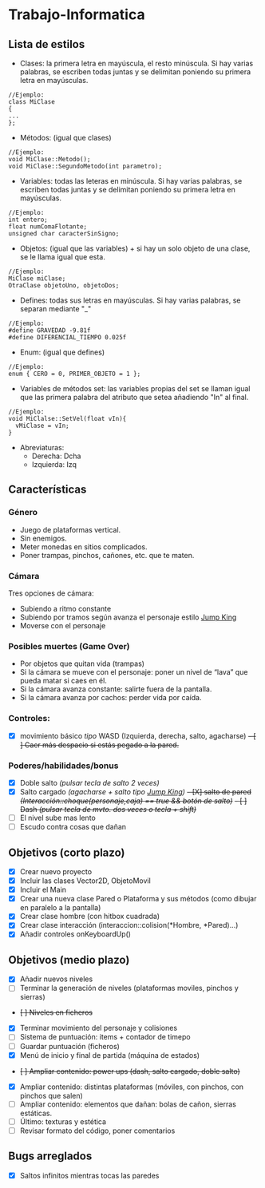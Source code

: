 # Trabajo-Informatica

  ## Lista de estilos
  - Clases: la primera letra en mayúscula, el resto minúscula. Si hay varias palabras, se escriben todas juntas y se delimitan poniendo su primera letra en mayúsculas.
  ```
  //Ejemplo:
  class MiClase
  {
  ...
  };
 ```
  - Métodos: (igual que clases)
  ```
  //Ejemplo:
  void MiClase::Metodo();
  void MiClase::SegundoMetodo(int parametro);
 ```
  - Variables: todas las leteras en minúscula. Si hay varias palabras, se escriben todas juntas y se delimitan poniendo su primera letra en mayúsculas.
  ```
  //Ejemplo:
  int entero;
  float numComaFlotante;
  unsigned char caracterSinSigno;
 ```
  - Objetos: (igual que las variables) + si hay un solo objeto de una clase, se le llama igual que esta.
  ```
  //Ejemplo:
  MiClase miClase;
  OtraClase objetoUno, objetoDos;
 ```
  - Defines: todas sus letras en mayúsculas. Si hay varias palabras, se separan mediante "_"
  ```
  //Ejemplo:
  #define GRAVEDAD -9.81f
  #define DIFERENCIAL_TIEMPO 0.025f
 ```
  - Enum: (igual que defines)
  ```
  //Ejemplo:
  enum { CERO = 0, PRIMER_OBJETO = 1 };
 ```
  - Variables de métodos set: las variables propias del set se llaman igual que las primera palabra del atributo que setea añadiendo "In" al final. 
  ```
  //Ejemplo:
  void MiClalse::SetVel(float vIn){
    vMiClase = vIn;
  }
 ```
  - Abreviaturas:
    - Derecha: Dcha
    - Izquierda: Izq

  ## Características
   ### Género
   - Juego de plataformas vertical.
   - Sin enemigos.
   - Meter monedas en sitios complicados.
   - Poner trampas, pinchos, cañones, etc. que te maten.
   ### Cámara     
   Tres opciones de cámara:
   - Subiendo a ritmo constante 
   - Subiendo por tramos según avanza el personaje estilo [Jump King](https://www.youtube.com/watch?v=ktVhJ41AExU)
   - Moverse con el personaje
   ### Posibles muertes (Game Over)
   - Por objetos que quitan vida (trampas)
   - Si la cámara se mueve con el personaje: poner un nivel de “lava” que pueda matar si caes en él.     
   - Si la cámara avanza constante: salirte fuera de la pantalla.
   - Si la cámara avanza por cachos: perder vida por caída.
   ### Controles:
   - [X] movimiento básico *tipo* WASD (Izquierda, derecha, salto, agacharse) 
   ~~- [ ] Caer más despacio si estás pegado a la pared.~~
   ### Poderes/habilidades/bonus
   - [X] Doble salto _(pulsar tecla de salto 2 veces)_
   - [X] Salto cargado _(agacharse + salto tipo [Jump King](https://www.youtube.com/watch?v=ktVhJ41AExU))_
   ~~- [X] salto de pared _(Interacción::choque(personaje,caja) == true && botón de salto)_~~
   ~~- [ ] Dash _(pulsar tecla de mvto. dos veces o tecla + shift)_~~
   - [ ] El nivel sube mas lento 
   - [ ] Escudo contra cosas que dañan
    
## Objetivos (corto plazo)
- [X] Crear nuevo proyecto
- [X] Incluir las clases Vector2D, ObjetoMovil
- [X] Incluir el Main
- [X] Crear una nueva clase Pared o Plataforma y sus métodos (como dibujar en paralelo a la pantalla)
- [X] Crear clase hombre (con hitbox cuadrada)
- [X] Crear clase interacción (interaccion::colision(*Hombre, *Pared)...)
- [X] Añadir controles onKeyboardUp() 

## Objetivos (medio plazo)
- [x] Añadir nuevos niveles
- [ ] Terminar la generación de niveles (plataformas moviles, pinchos y sierras)
- ~~[ ] Niveles en ficheros~~
- [x] Terminar movimiento del personaje y colisiones
- [ ] Sistema de puntuación: items + contador de timepo
- [ ] Guardar puntuación (ficheros)
- [x] Menú de inicio y final de partida (máquina de estados)
- ~~[ ] Ampliar contenido: power ups (dash, salto cargado, doble salto)~~
- [x] Ampliar contenido: distintas plataformas (móviles, con pinchos, con pinchos que salen)
- [ ] Ampliar contenido: elementos que dañan: bolas de cañon, sierras estáticas.
- [ ] Último: texturas y estética
- [ ] Revisar formato del código, poner comentarios

## Bugs arreglados
- [x] Saltos infinitos mientras tocas las paredes
